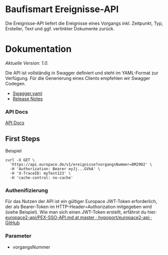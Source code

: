 # Baufismart Ereignisse-API

Die Ereignisse-API liefert die Ereignisse eines Vorgangs inkl. Zeitpunkt, Typ, Ersteller, Text und ggf. verlinkter Dokumente zurück.

# Dokumentation
*Aktuelle Version: 1.0.*

Die API ist vollständig in Swagger definiert und steht im YAML-Format zur Verfügung. Für die Generierung eines Clients empfehlen wir Swagger Codegen.

* [Swagger.yaml](https://github.com/hypoport/ep-ereignisse-api/blob/master/swagger.yaml)
* [Release Notes](https://github.com/hypoport/ep-ereignisse-api/releases)

### API Docs

[API Docs](https://ereignisse-api-3.api-docs.io/1.0/)

## First Steps
Beispiel
```
curl -X GET \
  'https://api.europace.de/v1/ereignisse?vorgangsNummer=DM2902' \
  -H 'Authorization: Bearer eyJj...GVkA' \
  -H 'X-TraceID: myTest123' \
  -H 'cache-control: no-cache'  
```

### Authenifizierung
Für das Nutzen der API ist ein gültiger Europace JWT-Token erforderlich, der als Bearer-Token im HTTP-Header=Authorization mitgegeben wird (siehe Beispiel).
Wie man sich einen JWT-Token erstellt, erfährst du hier:
[europace2-api/PEX-SSO-API.md at master · hypoport/europace2-api · GitHub](https://github.com/hypoport/europace2-api/blob/master/Partnermanagement/PEX-SSO-API.md)

### Parameter
* vorgangsNummer
